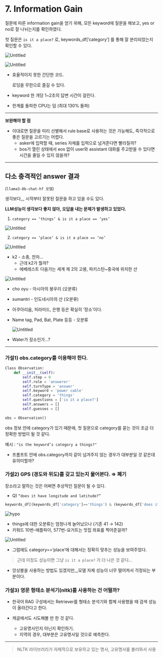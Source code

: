 # 7. Information Gain

질문에 따른 information gain을 얻기 위해, 모든 keyword에 질문을 해보고, yes or no로 잘 나뉘는지를 확인하였다.

첫 질문은 `is it a place?` 로, keywords_df[’category’] 를 통해 잘 분리되었는지 확인할 수 있다.

![Untitled](/../assets/question_category.png)

![Untitled](/../assets/CPU.png)

- 효율적이지 못한 간단한 코드.

  로딩을 무한으로 즐길 수 있다.

- keyword 한 개당 1~2초의 답변 시간이 걸린다.

- 한계를 돌파한 CPU는 덤 (최대 130% 돌파)

------

**보완해야 할 점**

- 이대로면 질문을 미리 선별해서 rule base로 사용하는 것은 가능해도, 즉각적으로 좋은 질문을 고르기는 어렵다.
  - asker에 입력할 때, series 자체를 입력으로 넘겨준다면 빨라질까?
  - bos가 열린 상태에서 eos 없이 user와 assistant 대화를 주고받을 수 있다면 시간을 줄일 수 있지 않을까?

------



## 다소 충격적인 answer 결과

(`llama3-8b-chat-hf 모델`)

생각보다,,, 시작부터 잘못된 질문을 하고 있을 수도 있다.

**LLM성능이 생각보다 좋지 않아, 오답을 내는 문제가 발생하고 있었다.**

1. `category == ‘things’ & is it a place == ‘yes’`

![Untitled](/../assets/question_1.png)

2. `category == ‘place’ & is it a place == ‘no’`

![Untitled](/../assets/question_K2.png)

- k2 - 소총, 전차…
  - 근데 k2가 뭘까?
  - 에베레스트 다음가는 세계 제 2의 고봉, 파키스탄~중국에 위치한 산

![Untitled](/../assets/K2.png)

- cho oyu - 아시아의 봉우리 (오분류)

- sumantri - 인도네시아의 산 (오분류)

- 아쿠아리움, 피라미드, 은행 등은 확실히 ‘장소’이다.

- Name tag, Pad, Bat, Plate 등등 - 오분류

  ![Untitled](/../assets/miss_match.png)

- Water가 장소인가…?

---

### 가설1) obs.category를 이용해야 한다.

```python
Class Observation:
	def __init__(self):
		self.step = 0
		self.role = 'answerer'
		self.turnType = 'answer'
		self.keyword = 'power cable'
		self.category = 'things'
		self.questions = ['is it a place?']
		self.answers = []
		self.guesses = []
		
obs = Observation()
```

obs 정보 안에 category가 있기 때문에, 첫 질문으로 category를 묻는 것이 조금 더 정확한 방법이 될 것 같다.

예시 : `"is the keyword’s category a things?"`

- 프롬프트 안에 obs.category까지 같이 넘겨주지 않는 경우가 대부분일 것 같은데 유의미할까?



### 가설2) GPS (경도와 위도)를 갖고 있는지 물어본다. ⇒ 폐기

장소라고 말하는 것은 어쩌면 추상적인 질문이 될 수 있다.

- Q) `“does it have longitude and latitude?”`

```python
keywords_df[(keywords_df['category']=='things') & (keywords_df['does it have longitude and latitude?']=='yes')]
```

![hypo](/../assets/hypo_2.png)

- things에 대한 오분류는 엄청나게 늘어났으나 (기존 41 → 142)
- 키워드 10번-애플파이, 577번-요거트는 맛집 좌표를 찍어준걸까?

![Untitled](/../assets/hypo_2_miss.png)

- 그럼에도 category==’place’에 대해서는 정확히 맞추는 성능을 보여주었다.

> 근데 이정도 성능이면 그냥 `is it a place?` 가 더 나은 것 같다…

- 앙상블을 사용하는 방법도 있겠지만,,,모델 자체 성능이 너무 떨어져서 걱정되는 부분이다.



### 가설3) 영문 형태소 분석기(nltk)를 사용하는 건 어떨까?

- 한국어 RAG 구성에서는 Retriever를 형태소 분석기와 함께 사용했을 때 검색 성능이 올라간다고 한다.
- 캐글에서도 시도해볼 만 한 것 같다.

  - 고유명사인지 아닌지 확인하기.
  - 지역의 경우, 대부분은 고유명사일 것으로 예측한다.

---

> NLTK 라이브러리가 자체적으로 보유하고 있는 명사, 고유명사를 불러와서 사용
